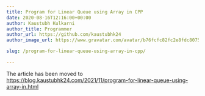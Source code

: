 ```yaml
---
title: Program for Linear Queue using Array in CPP
date: 2020-08-16T12:16:00+00:00
author: Kaustubh Kulkarni
author_title: Programmer
author_url: https://github.com/kaustubhk24
author_image_url: https://www.gravatar.com/avatar/b76fcfc82fc2e8fdc8075636f1735f61?s=200

slug: /program-for-linear-queue-using-array-in-cpp/

---
```

The article has been moved to https://blog.kaustubhk24.com/2021/11/program-for-linear-queue-using-array-in.html

